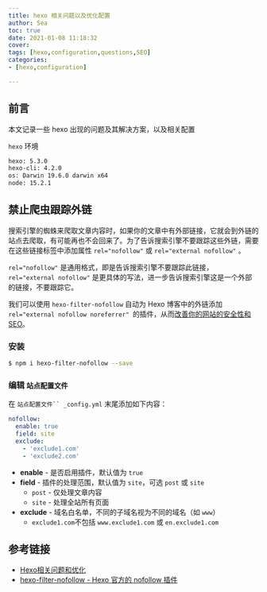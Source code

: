 ```yaml
---
title: hexo 相关问题以及优化配置
author: Sea
toc: true
date: 2021-01-08 11:18:32
cover:
tags: [hexo,configuration,questions,SEO]
categories:
- [hexo,configuration]

---
```




## 前言

本文记录一些 hexo 出现的问题及其解决方案，以及相关配置

`hexo` 环境

```bash env
hexo: 5.3.0
hexo-cli: 4.2.0
os: Darwin 19.6.0 darwin x64
node: 15.2.1
```

<!-- more -->

## 禁止爬虫跟踪外链

搜索引擎的蜘蛛来爬取文章内容时，如果你的文章中有外部链接，它就会到外链的站点去爬取，有可能再也不会回来了。为了告诉搜索引擎不要跟踪这些外链，需要在这些链接标签中添加属性 `rel="nofollow"` 或 `rel="external nofollow"` 。

`rel="nofollow"` 是通用格式，即是告诉搜索引擎不要跟踪此链接，`rel="external nofollow"` 是更具体的写法，进一步告诉搜索引擎这是一个外部的链接，不要跟踪它。

我们可以使用 `hexo-filter-nofollow` 自动为 Hexo 博客中的外链添加 `rel="external nofollow noreferrer" `的插件，从而[改善你的网站的安全性和 SEO](https://developer.mozilla.org/zh-CN/docs/Web/HTML/Link_types)。

### 安装

```bash install
$ npm i hexo-filter-nofollow --save
```

### 编辑 `站点配置文件`

在 `站点配置文件`` _config.yml` 末尾添加如下内容：

```yml _config.yml
nofollow:
  enable: true
  field: site
  exclude:
    - 'exclude1.com'
    - 'exclude2.com'
```

- **enable** - 是否启用插件，默认值为 `true`
- **field** - 插件的处理范围，默认值为 `site`，可选 `post` 或 `site`
  - `post` - 仅处理文章内容
  - `site` - 处理全站所有页面
- **exclude** - 域名白名单，不同的子域名视为不同的域名（如 `www`）
  - `exclude1.com`不包括 `www.exclude1.com` 或 `en.exclude1.com`



## 参考链接

- [Hexo相关问题和优化](https://wylu.me/posts/78c745f0/)
- [hexo-filter-nofollow - Hexo 官方的 nofollow 插件](https://blog.skk.moe/post/hexo-filter-nofollow-joined-hexo-official-plugin/)